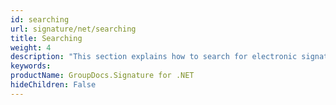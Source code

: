 ```yaml
---
id: searching
url: signature/net/searching
title: Searching
weight: 4
description: "This section explains how to search for electronic signatures across document and its pages with advanced options."
keywords: 
productName: GroupDocs.Signature for .NET
hideChildren: False
---
```

